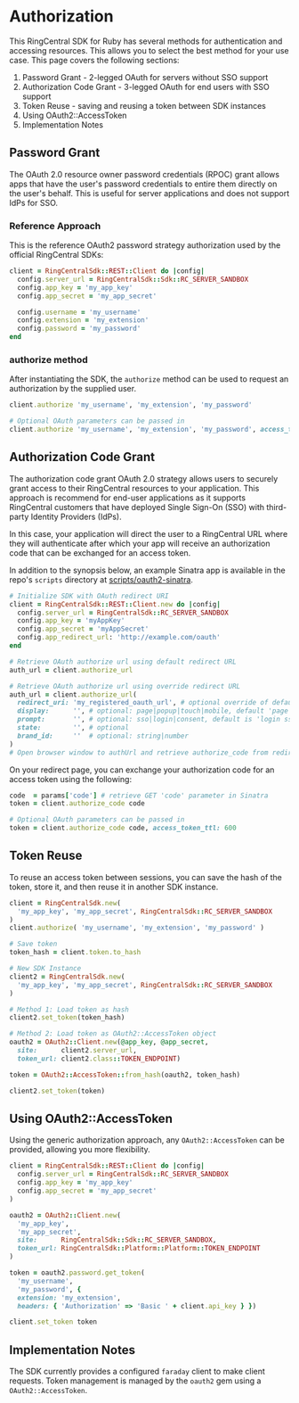 # Authorization

This RingCentral SDK for Ruby has several methods for authentication and accessing
resources. This allows you to select the best method for your use case. This page covers the following sections:

1. Password Grant - 2-legged OAuth for servers without SSO support
1. Authorization Code Grant - 3-legged OAuth for end users with SSO support
1. Token Reuse - saving and reusing a token between SDK instances
1. Using OAuth2::AccessToken
1. Implementation Notes

## Password Grant

The OAuth 2.0 resource owner password credentials (RPOC) grant allows apps that have the user's password credentials to entire them directly on the user's behalf. This is useful for server applications and does not support IdPs for SSO.

### Reference Approach

This is the reference OAuth2 password strategy authorization used by the official
RingCentral SDKs:

```ruby
client = RingCentralSdk::REST::Client do |config|
  config.server_url = RingCentralSdk::Sdk::RC_SERVER_SANDBOX
  config.app_key = 'my_app_key'
  config.app_secret = 'my_app_secret'

  config.username = 'my_username'
  config.extension = 'my_extension'
  config.password = 'my_password'
end
```

### authorize method

After instantiating the SDK, the `authorize` method can be used to request an authorization by the supplied user.

```ruby
client.authorize 'my_username', 'my_extension', 'my_password'

# Optional OAuth parameters can be passed in
client.authorize 'my_username', 'my_extension', 'my_password', access_token_ttl: 600
```

## Authorization Code Grant

The authorization code grant OAuth 2.0 strategy allows users to securely grant access to their RingCentral resources to your application. This approach is recommend for end-user applications as it supports RingCentral customers that have deployed Single Sign-On (SSO) with third-party Identity Providers (IdPs).

In this case, your application will direct the user to a RingCentral URL where they will authenticate after which your app will receive an authorization code that can be exchanged for an access token.

In addition to the synopsis below, an example Sinatra app is available in the repo's `scripts` directory at [scripts/oauth2-sinatra](https://github.com/grokify/ringcentral-sdk-ruby/tree/master/scripts/oauth2-sinatra).

```ruby
# Initialize SDK with OAuth redirect URI
client = RingCentralSdk::REST::Client.new do |config|
  config.server_url = RingCentralSdk::RC_SERVER_SANDBOX
  config.app_key = 'myAppKey'
  config.app_secret = 'myAppSecret'
  config.app_redirect_url: 'http://example.com/oauth'
end

# Retrieve OAuth authorize url using default redirect URL
auth_url = client.authorize_url

# Retrieve OAuth authorize url using override redirect URL
auth_url = client.authorize_url(
  redirect_uri: 'my_registered_oauth_url', # optional override of default URL
  display:      '', # optional: page|popup|touch|mobile, default 'page'
  prompt:       '', # optional: sso|login|consent, default is 'login sso consent'
  state:        '', # optional
  brand_id:     ''  # optional: string|number
)
# Open browser window to authUrl and retrieve authorize_code from redirect uri.
```

On your redirect page, you can exchange your authorization code for an access token using the following:

```ruby
code  = params['code'] # retrieve GET 'code' parameter in Sinatra
token = client.authorize_code code

# Optional OAuth parameters can be passed in
token = client.authorize_code code, access_token_ttl: 600
```

## Token Reuse

To reuse an access token between sessions, you can save the hash of the token, 
store it, and then reuse it in another SDK instance.

```ruby
client = RingCentralSdk.new(
  'my_app_key', 'my_app_secret', RingCentralSdk::RC_SERVER_SANDBOX
)
client.authorize( 'my_username', 'my_extension', 'my_password' )

# Save token
token_hash = client.token.to_hash

# New SDK Instance
client2 = RingCentralSdk.new(
  'my_app_key', 'my_app_secret', RingCentralSdk::RC_SERVER_SANDBOX
)

# Method 1: Load token as hash
client2.set_token(token_hash)

# Method 2: Load token as OAuth2::AccessToken object
oauth2 = OAuth2::Client.new(@app_key, @app_secret,
  site:      client2.server_url,
  token_url: client2.class::TOKEN_ENDPOINT)

token = OAuth2::AccessToken::from_hash(oauth2, token_hash)

client2.set_token(token)
```

## Using OAuth2::AccessToken

Using the generic authorization approach, any `OAuth2::AccessToken` can be
provided, allowing you more flexibility.

```ruby
client = RingCentralSdk::REST::Client do |config|
  config.server_url = RingCentralSdk::RC_SERVER_SANDBOX
  config.app_key = 'my_app_key'
  config.app_secret = 'my_app_secret'
)

oauth2 = OAuth2::Client.new(
  'my_app_key',
  'my_app_secret',
  site:      RingCentralSdk::Sdk::RC_SERVER_SANDBOX,
  token_url: RingCentralSdk::Platform::Platform::TOKEN_ENDPOINT
)

token = oauth2.password.get_token(
  'my_username',
  'my_password', {
  extension: 'my_extension',
  headers: { 'Authorization' => 'Basic ' + client.api_key } })

client.set_token token
```

## Implementation Notes

The SDK currently provides a configured `faraday` client to make client requests.
Token management is managed by the `oauth2` gem using a `OAuth2::AccessToken`.
